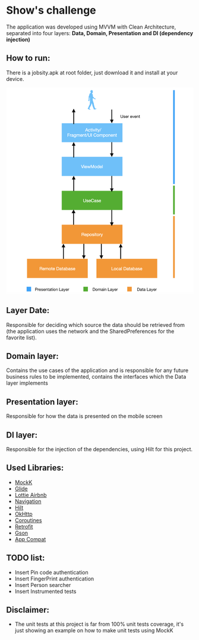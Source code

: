 # Show's challenge

The application was developed using MVVM with Clean Architecture, separated into four layers: **Data, Domain, Presentation and DI (dependency injection)**


  ## How to run:
  There is a jobsity.apk at root folder, just download it and install at your device.


<img src="/CA-MVVM.png" alt="MVVM with Clean Architecture"/>

  ## Layer Date:
  Responsible for deciding which source the data should be retrieved from (the application uses the network and the SharedPreferences for the favorite list).

  ## Domain layer:
  Contains the use cases of the application and is responsible for any future business rules to be implemented, contains the interfaces which the Data layer implements

  ## Presentation layer:
  Responsible for how the data is presented on the mobile screen

  ## DI layer:
  Responsible for the injection of the dependencies, using Hilt for this project.

## Used Libraries:
  - <a href="https://github.com/mockk/mockk" target="_blank">MockK</a>
  - <a href="https://github.com/bumptech/glide" target="_blank">Glide</a>
  - <a href="https://github.com/airbnb/lottie-android" target="_blank">Lottie Airbnb</a>
  - <a href="https://developer.android.com/guide/navigation" target="_blank">Navigation</a>
  - <a href="https://developer.android.com/training/dependency-injection/hilt-android" target="_blank">Hilt</a>
  - <a href="https://github.com/square/okhttp" target="_blank">OkHttp</a>
  - <a href="https://developer.android.com/kotlin/coroutines" target="_blank">Coroutines</a>
  - <a href="https://github.com/square/retrofit" target="_blank">Retrofit</a>
  - <a href="https://github.com/google/gson" target="_blank">Gson</a>
  - <a href="https://developer.android.com/jetpack/androidx/releases/appcompat" target="_blank">App Compat</a>


## TODO list:

  - Insert Pin code authentication
  - Insert FingerPrint authentication
  - Insert Person searcher
  - Insert Instrumented tests

## Disclaimer:

  - The unit tests at this project is far from 100% unit tests coverage, it's just showing an example on how to make unit tests using MockK
